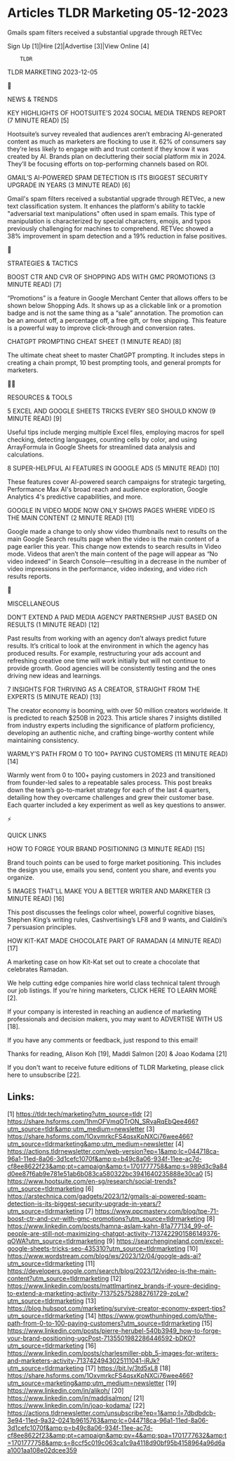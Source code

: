 # Articles TLDR Marketing 05-12-2023

Gmails spam filters received a substantial upgrade through RETVec  

Sign Up [1]|Hire [2]|Advertise [3]|View Online [4] 

		TLDR 

TLDR MARKETING 2023-12-05

📱 

NEWS & TRENDS

 KEY HIGHLIGHTS OF HOOTSUITE’S 2024 SOCIAL MEDIA TRENDS REPORT (7
MINUTE READ) [5] 

 Hootsuite’s survey revealed that audiences aren’t embracing
AI-generated content as much as marketers are flocking to use it. 62%
of consumers say they’re less likely to engage with and trust
content if they know it was created by AI. Brands plan on decluttering
their social platform mix in 2024. They’ll be focusing efforts on
top-performing channels based on ROI. 

 GMAIL’S AI-POWERED SPAM DETECTION IS ITS BIGGEST SECURITY UPGRADE
IN YEARS (3 MINUTE READ) [6] 

 Gmail's spam filters received a substantial upgrade through RETVec, a
new text classification system. It enhances the platform's ability to
tackle "adversarial text manipulations" often used in spam emails.
This type of manipulation is characterized by special characters,
emojis, and typos previously challenging for machines to comprehend.
RETVec showed a 38% improvement in spam detection and a 19% reduction
in false positives. 

🚀 

STRATEGIES & TACTICS

 BOOST CTR AND CVR OF SHOPPING ADS WITH GMC PROMOTIONS (3 MINUTE READ)
[7] 

 “Promotions” is a feature in Google Merchant Center that allows
offers to be shown below Shopping Ads. It shows up as a clickable link
or a promotion badge and is not the same thing as a “sale”
annotation. The promotion can be an amount off, a percentage off, a
free gift, or free shipping. This feature is a powerful way to improve
click-through and conversion rates. 

 CHATGPT PROMPTING CHEAT SHEET (1 MINUTE READ) [8] 

 The ultimate cheat sheet to master ChatGPT prompting. It includes
steps in creating a chain prompt, 10 best prompting tools, and general
prompts for marketers. 

🧑‍💻 

RESOURCES & TOOLS

 5 EXCEL AND GOOGLE SHEETS TRICKS EVERY SEO SHOULD KNOW (9 MINUTE
READ) [9] 

 Useful tips include merging multiple Excel files, employing macros
for spell checking, detecting languages, counting cells by color, and
using ArrayFormula in Google Sheets for streamlined data analysis and
calculations. 

 8 SUPER-HELPFUL AI FEATURES IN GOOGLE ADS (5 MINUTE READ) [10] 

 These features cover AI-powered search campaigns for strategic
targeting, Performance Max AI's broad reach and audience exploration,
Google Analytics 4's predictive capabilities, and more. 

 GOOGLE IN VIDEO MODE NOW ONLY SHOWS PAGES WHERE VIDEO IS THE MAIN
CONTENT (2 MINUTE READ) [11] 

 Google made a change to only show video thumbnails next to results on
the main Google Search results page when the video is the main content
of a page earlier this year. This change now extends to search results
in Video mode. Videos that aren’t the main content of the page will
appear as “No video indexed” in Search Console—resulting in a
decrease in the number of video impressions in the performance, video
indexing, and video rich results reports. 

🎁 

MISCELLANEOUS

 DON’T EXTEND A PAID MEDIA AGENCY PARTNERSHIP JUST BASED ON RESULTS
(1 MINUTE READ) [12] 

 Past results from working with an agency don’t always predict
future results. It’s critical to look at the environment in which
the agency has produced results. For example, restructuring your ads
account and refreshing creative one time will work initially but will
not continue to provide growth. Good agencies will be consistently
testing and the ones driving new ideas and learnings. 

 7 INSIGHTS FOR THRIVING AS A CREATOR, STRAIGHT FROM THE EXPERTS (5
MINUTE READ) [13] 

 The creator economy is booming, with over 50 million creators
worldwide. It is predicted to reach $250B in 2023. This article shares
7 insights distilled from industry experts including the significance
of platform proficiency, developing an authentic niche, and crafting
binge-worthy content while maintaining consistency. 

 WARMLY’S PATH FROM 0 TO 100+ PAYING CUSTOMERS (11 MINUTE READ) [14]


 Warmly went from 0 to 100+ paying customers in 2023 and transitioned
from founder-led sales to a repeatable sales process. This post breaks
down the team’s go-to-market strategy for each of the last 4
quarters, detailing how they overcame challenges and grew their
customer base. Each quarter included a key experiment as well as key
questions to answer. 

⚡ 

QUICK LINKS

 HOW TO FORGE YOUR BRAND POSITIONING (3 MINUTE READ) [15] 

 Brand touch points can be used to forge market positioning. This
includes the design you use, emails you send, content you share, and
events you organize. 

 5 IMAGES THAT’LL MAKE YOU A BETTER WRITER AND MARKETER (3 MINUTE
READ) [16] 

 This post discusses the feelings color wheel, powerful cognitive
biases, Stephen King’s writing rules, Cashvertising’s LF8 and 9
wants, and Cialdini’s 7 persuasion principles. 

 HOW KIT-KAT MADE CHOCOLATE PART OF RAMADAN (4 MINUTE READ) [17] 

 A marketing case on how Kit-Kat set out to create a chocolate that
celebrates Ramadan. 

 We help cutting edge companies hire world class technical talent
through our job listings. If you're hiring marketers, CLICK HERE TO
LEARN MORE [2]. 

If your company is interested in reaching an audience of marketing
professionals and decision makers, you may want to ADVERTISE WITH US
[18]. 

If you have any comments or feedback, just respond to this email! 

Thanks for reading, 
Alison Koh [19], Maddi Salmon [20] & Joao Kodama [21] 

If you don't want to receive future editions of TLDR Marketing,
please click here to unsubscribe [22]. 

 

Links:
------
[1] https://tldr.tech/marketing?utm_source=tldr
[2] https://share.hsforms.com/1hmOFVmqOTrON_SRvaRqEbQee466?utm_source=tldr&amp;utm_medium=newsletter
[3] https://share.hsforms.com/1OxvmrkcFS4qsxKpNXCi76wee466?utm_source=tldrmarketing&amp;utm_medium=newsletter
[4] https://actions.tldrnewsletter.com/web-version?ep=1&amp;lc=044718ca-96a1-11ed-8a06-3d1cefc1070f&amp;p=b49c8a06-934f-11ee-ac7d-cf8ee8622f23&amp;pt=campaign&amp;t=1701777758&amp;s=989d3c9a84d0ee87f6ab9e781e51ab6b083ca580322bc3941640235888e30ca0
[5] https://www.hootsuite.com/en-sg/research/social-trends?utm_source=tldrmarketing
[6] https://arstechnica.com/gadgets/2023/12/gmails-ai-powered-spam-detection-is-its-biggest-security-upgrade-in-years/?utm_source=tldrmarketing
[7] https://www.ppcmastery.com/blog/tpe-71-boost-ctr-and-cvr-with-gmc-promotions?utm_source=tldrmarketing
[8] https://www.linkedin.com/posts/hamna-aslam-kahn-81a777134_99-of-people-are-still-not-maximizing-chatgpt-activity-7137422901586149376-qOWA?utm_source=tldrmarketing
[9] https://searchengineland.com/excel-google-sheets-tricks-seo-435310?utm_source=tldrmarketing
[10] https://www.wordstream.com/blog/ws/2023/12/04/google-ads-ai?utm_source=tldrmarketing
[11] https://developers.google.com/search/blog/2023/12/video-is-the-main-content?utm_source=tldrmarketing
[12] https://www.linkedin.com/posts/mattlmartinez_brands-if-youre-deciding-to-extend-a-marketing-activity-7137525752882761729-zoLw?utm_source=tldrmarketing
[13] https://blog.hubspot.com/marketing/survive-creator-economy-expert-tips?utm_source=tldrmarketing
[14] https://www.growthunhinged.com/p/the-path-from-0-to-100-paying-customers?utm_source=tldrmarketing
[15] https://www.linkedin.com/posts/pierre-herubel-540b3949_how-to-forge-your-brand-positioning-ugcPost-7135501982286446592-bDKO?utm_source=tldrmarketing
[16] https://www.linkedin.com/posts/charlesmiller-pbb_5-images-for-writers-and-marketers-activity-7137424943025111041-iRJk?utm_source=tldrmarketing
[17] https://bit.ly/3td5xL8
[18] https://share.hsforms.com/1OxvmrkcFS4qsxKpNXCi76wee466?utm_source=marketing&amp;utm_medium=newsletter
[19] https://www.linkedin.com/in/alikoh/
[20] https://www.linkedin.com/in/maddisalmon/
[21] https://www.linkedin.com/in/joao-kodama/
[22] https://actions.tldrnewsletter.com/unsubscribe?ep=1&amp;l=7dbdbdcb-3e94-11ed-9a32-0241b9615763&amp;lc=044718ca-96a1-11ed-8a06-3d1cefc1070f&amp;p=b49c8a06-934f-11ee-ac7d-cf8ee8622f23&amp;pt=campaign&amp;pv=4&amp;spa=1701777632&amp;t=1701777758&amp;s=8ccf5c019c063ca1c9a4118d90bf95b4158964a96d6aa1001aa108e02dcee359